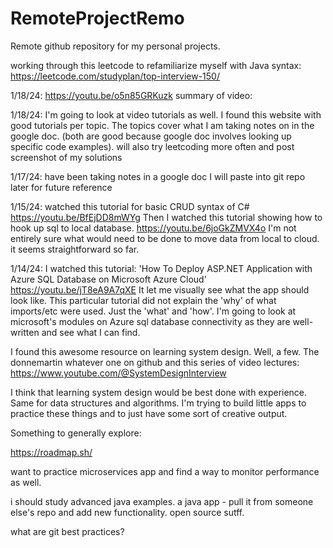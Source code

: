 
# RemoteProjectRemo
Remote github repository for my personal projects.

working through this leetcode to refamiliarize myself with Java syntax: https://leetcode.com/studyplan/top-interview-150/

1/18/24:
https://youtu.be/o5n85GRKuzk
summary of video:


1/18/24:
I'm going to look at video tutorials as well. 
I found this website with good tutorials per topic. The topics cover what I am taking notes on in the google doc. (both are good because google doc involves looking up specific code examples).
will also try leetcoding more often and post screenshot of my solutions

1/17/24:
have been taking notes in a google doc I will paste into git repo later for future reference

1/15/24:
watched this tutorial for basic CRUD syntax of C#
https://youtu.be/BfEjDD8mWYg
Then I watched this tutorial showing how to hook up sql to local database. 
https://youtu.be/6joGkZMVX4o
I'm not entirely sure what would need to be done to move data from local to cloud. it seems straightforward so far.

1/14/24:
I watched this tutorial: 'How To Deploy ASP.NET Application with Azure SQL Database on Microsoft Azure Cloud'
https://youtu.be/jT8eA9A7qXE
It let me visually see what the app should look like. This particular tutorial did not explain the 'why' of what imports/etc were used. Just the 'what' and 'how'. 
I'm going to look at microsoft's modules on Azure sql database connectivity as they are well-written and see what I can find.

I found this awesome resource on learning system design. Well, a few. The donnemartin whatever one on github and this series of video lectures: 
https://www.youtube.com/@SystemDesignInterview

I think that learning system design would be best done with experience. Same for data structures and algorithms. I'm trying to build little apps to practice these things and to just have some sort of creative output.

Something to generally explore: 

https://roadmap.sh/

want to practice microservices app and find a way to monitor performance as well.

i should study advanced java examples. a java app - pull it from someone else's repo and add new functionality. open source sutff.

what are git best practices?
